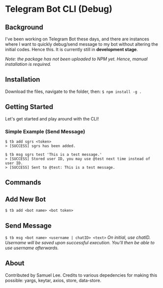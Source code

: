 # Telegram Bot CLI (Debug)

## Background
I've been working on Telegram Bot these days, and there are instances where I want to quickly debug/send message to my bot without altering the initial codes. Hence this. It is currently still in **development stage**.

*Note: the package has not been uploaded to NPM yet. Hence, manual installation is required.*

## Installation
Download the files, navigate to the folder, then:
`$ npm install -g .`

## Getting Started
Let's get started and play around with the CLI!

### Simple Example (Send Message)
```
$ tb add sgrs <token>
> [SUCCESS] sgrs has been added.

$ tb msg sgrs test 'This is a test message.'
> [SUCCESS] Stored user ID, you may use @test next time instead of user ID.
> [SUCCESS] Sent to @test: This is a test message.
```

## Commands
## Add New Bot
`$ tb add <bot name> <bot token>`

## Send Message
`$ tb msg <bot name> <username | chatID> <text>`
*On initial, use chatID. Username will be saved upon successful execution. You'll then be able to use username afterwards.*

## About
Contributed by Samuel Lee.
Credits to various depedencies for making this possible: yargs, keytar, axios, store, data-store.